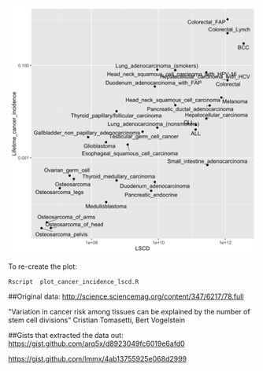 ![tomasetti-vogelstein-cancer-risk](https://github.com/gatoravi/tomasetti-vogelstein-cancer-risk/blob/master/tomasetti-vogelstein-table-s1.png)

To re-create the plot:
```
Rscript  plot_cancer_incidence_lscd.R
```

##Original data:
http://science.sciencemag.org/content/347/6217/78.full

"Variation in cancer risk among tissues can be explained by the number of stem cell divisions"
Cristian Tomasetti, Bert Vogelstein

##Gists that extracted the data out:
https://gist.github.com/arq5x/d8923049fc6019e6afd0

https://gist.github.com/lmmx/4ab13755925e068d2999
